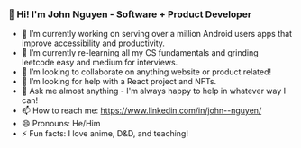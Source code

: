### 👋 Hi! I'm John Nguyen - Software + Product Developer

- 🔭 I’m currently working on serving over a million Android users apps that improve accessibility and productivity.
- 🌱 I’m currently re-learning all my CS fundamentals and grinding leetcode easy and medium for interviews.
- 👯 I’m looking to collaborate on anything website or product related!
- 🤔 I’m looking for help with a React project and NFTs.
- 💬 Ask me almost anything - I'm always happy to help in whatever way I can!
- 📫 How to reach me: https://www.linkedin.com/in/john--nguyen/
- 😄 Pronouns: He/Him
- ⚡ Fun facts: I love anime, D&D, and teaching!
